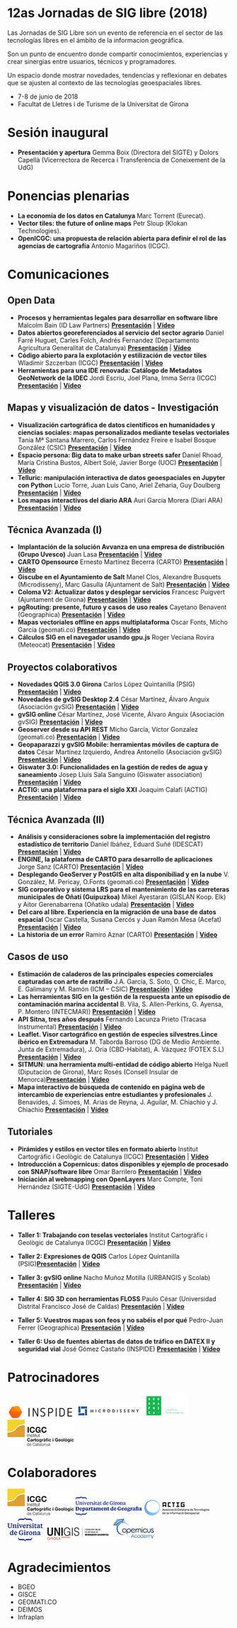 # 12as Jornadas de SIG libre (2018)

Las Jornadas de SIG Libre son un evento de referencia en el sector de las tecnologías libres en el ámbito de la informacion geográfica.

Son un punto de encuentro donde compartir conocimientos, experiencias y crear sinergias entre usuarios, técnicos y programadores.

Un espacio donde mostrar novedades, tendencias y reflexionar en debates que se ajusten al contexto de las tecnologías
geoespaciales libres.

* 7-8 de junio de 2018
* Facultat de Lletres i de Turisme de la Universitat de Girona

Sesión inaugural
==================

* **Presentación y apertura** Gemma Boix (Directora del SIGTE) y Dolors Capellà (Vicerrectora de Recerca i
Transferència de Coneixement de la UdG)

Ponencias plenarias
====================

* **La economía de los datos en Catalunya** Marc Torrent (Eurecat).
* **Vector tiles: the future of online maps** Petr Sloup (Klokan Technologies).
* **OpenICGC: una propuesta de relación abierta para definir el rol de las agencias de cartografía** Antonio Magariños (ICGC).

Comunicaciones
=================

Open Data
---------------------------

* **Procesos y herramientas legales para desarrollar en software libre** Malcolm Bain (ID Law Partners) **[Presentación]()** | **[Vídeo]()**
* **Datos abiertos georeferenciados al servicio del sector agrario** Daniel Farré Huguet, Carles Folch, Andrés Fernandez (Departamento Agricultura Generalitat de Catalunya) **[Presentación]()** | **[Vídeo]()**
* **Código abierto para la explotación y estilización de vector tiles** Wladimir Szczerban (ICGC) **[Presentación]()** | **[Vídeo]()**
* **Herramientas para una IDE renovada: Catálogo de Metadatos GeoNetwork de la IDEC** Jordi Escriu, Joel Plana, Imma Serra (ICGC) **[Presentación]()** | **[Vídeo]()**


Mapas y visualización de datos - Investigación
---------------------------

* **Visualización cartográfica de datos científicos en humanidades y ciencias sociales: mapas personalizados mediante teselas vectoriales** Tania Mª Santana Marrero, Carlos Fernández Freire e Isabel Bosque González (CSIC) **[Presentación]()** | **[Vídeo]()**
* **Espacio persona: Big data to make urban streets safer** Daniel Rhoad, María Cristina Bustos, Albert Solé,
Javier Borge (UOC) **[Presentación]()** | **[Vídeo]()**
* **Telluric: manipulación interactiva de datos geoespaciales en Jupyter con Python** Lucio Torre, Juan Luis Cano, Ariel Zeharia, Guy Doulberg **[Presentación]()** | **[Vídeo]()**
* **Los mapas interactivos del diario ARA** Auri Garcia Morera (Diari ARA) **[Presentación]()** | **[Vídeo]()**

Técnica Avanzada (I)
---------------------------
* **Implantación de la solución Avvanza en una empresa de distribución (Grupo Uvesco)** Juan Lasa **[Presentación]()** | **[Vídeo]()**
* **CARTO Opensource** Ernesto Martínez Becerra (CARTO) **[Presentación]()** | **[Vídeo]()**
* **Giscube en el Ayuntamiento de Salt** Manel Clos, Alexandre Busquets (Microdisseny), Marc Gasulla (Ajuntament de Salt) **[Presentación]()** | **[Vídeo]()**
* **Coloma V2: Actualizar datos y desplegar servicios** Francesc Puigvert (Ajuntament de Girona) **[Presentación]()** | **[Vídeo]()**
* **pgRouting: presente, futuro y casos de uso reales** Cayetano Benavent (Geographica) **[Presentación]()** | **[Vídeo]()**
* **Mapas vectoriales offline en apps multiplataforma** Oscar Fonts, Micho García (geomati.co) **[Presentación]()** | **[Vídeo]()**
* **Cálculos SIG en el navegador usando gpu.js** Roger Veciana Rovira (Meteocat) **[Presentación]()** | **[Vídeo]()**

Proyectos colaborativos
---------------------------
* **Novedades QGIS 3.0 Girona** Carlos López Quintanilla (PSIG) **[Presentación]()** | **[Vídeo]()**
* **Novedades de gvSIG Desktop 2.4** César Martínez, Álvaro Anguix (Asociación gvSIG) **[Presentación]()** | **[Vídeo]()**
* **gvSIG online** César Martínez, José Vicente, Álvaro Anguix (Asociación gvSIG) **[Presentación]()** | **[Vídeo]()**
* **Geoserver desde su API REST** Micho García, Víctor Gonzalez (geomati.co) **[Presentación]()** | **[Vídeo]()**
* **Geopaparazzi y gvSIG Mobile: herramientas móviles de captura de datos** César Martínez Izquierdo, Andrea Antonello (Asociación gvSIG) **[Presentación]()** | **[Vídeo]()**
* **Giswater 3.0: Funcionalidades en la gestión de redes de agua y saneamiento** Josep Lluís Sala Sanguino
(Giswater association) **[Presentación]()** | **[Vídeo]()**
* **ACTIG: una plataforma para el siglo XXI** Joaquim Calafí (ACTIG) **[Presentación]()** | **[Vídeo]()**

Técnica Avanzada (II)
---------------------------

* **Análisis y consideraciones sobre la implementación del registro estadístico de territorio** Daniel Ibáñez, Eduard Suñé (IDESCAT) **[Presentación]()** | **[Vídeo]()**
* **ENGINE, la plataforma de CARTO para desarrollo de aplicaciones** Jorge Sanz (CARTO) **[Presentación]()** | **[Vídeo]()**
* **Desplegando GeoServer y PostGIS en alta disponibiliad y en la nube** V. González, M. Pericay, O.Fonts (geomati.co) **[Presentación]()** | **[Vídeo]()**
* **SIG corporativo y sistema LRS para el mantenimiento de las carreteras municipales de Oñati (Guipuzkoa)** Mikel Ayestaran (GISLAN Koop. Elk) y Aitor Gerenabarrena (Oñatiko udala) **[Presentación]()** | **[Vídeo]()**
* **Del caro al libre. Experiencia en la migración de una base de datos espacial** Oscar Castella, Susana Cercós y Juan Ramón Mesa (Acefat) **[Presentación]()** | **[Vídeo]()**
* **La historia de un error** Ramiro Aznar (CARTO) **[Presentación]()** | **[Vídeo]()**


Casos de uso
---------------------------
* **Estimación de caladeros de las principales especies comerciales capturadas con arte de rastrillo** J.A. García, S. Soto, O. Chic, E. Marco, E. Galimany y M. Ramón (ICM – CSIC) **[Presentación]()** | **[Vídeo]()**
* **Las herramientas SIG en la gestión de la respuesta ante un episodio de contaminación marina accidental** B. Vila, S. Allen-Perkins, G. Ayensa, P. Montero (INTECMAR)) **[Presentación]()** | **[Vídeo]()**
* **API Sitna, tres años después** Fernando Lacunza Prieto (Tracasa Instrumental) **[Presentación]()** | **[Vídeo]()**
* **Leaflet. Visor cartográfico en gestión de especies silvestres.Lince ibérico en Extremadura** M. Taborda Barroso (DG de Medio Ambiente. Junta de Extremadura), J. Oria (CBD-Habitat), A. Vázquez (FOTEX S.L) **[Presentación]()** | **[Vídeo]()**
* **SITMUN: una herramienta multi-entidad de código abierto** Helga Nuell (Diputación de Girona), Marc
Rosés (Consell Insular de Menorca)**[Presentación]()** | **[Vídeo]()**
* **Mapa interactivo de búsqueda de contenido en página web de intercambio de experiencias entre estudiantes y profesionales** J. Benavides, J. Simoes, M. Arias de Reyna, J. Aguilar, M. Chiachio y J. Chiachio **[Presentación]()** | **[Vídeo]()**




Tutoriales
---------------------------

* **Pirámides y estilos en vector tiles en formato abierto** Institut Cartogràfic i
Geològic de Catalunya (ICGC) **[Presentación]()** | **[Vídeo]()**
* **Introducción a Copernicus: datos disponibles y ejemplo de procesado con SNAP/software libre** Omar Barrilero **[Presentación]()** | **[Vídeo]()**
* **Iniciación al webmapping con OpenLayers** Marc Compte, Toni Hernández (SIGTE-UdG) **[Presentación]()** | **[Vídeo]()**


Talleres
========

* **Taller 1: Trabajando con teselas vectoriales** Institut Cartogràfic i Geològic de Catalunya (ICGC) **[Presentación]()** | **[Vídeo]()**
* **Taller 2: Expresiones de QGIS** Carlos López Quintanilla (PSIG)**[Presentación]()** | **[Vídeo]()**
* **Taller 3: gvSIG online** Nacho Muñoz Motilla (URBANGIS y Scolab) **[Presentación]()** | **[Vídeo]()**

* **Taller 4: SIG 3D con herramientas FLOSS** Paulo César (Universidad Distrital Francisco José de Caldas) **[Presentación]()** | **[Vídeo]()**
* **Taller 5: Vuestros mapas son feos y no sabéis el por qué** Pedro-Juan Ferrer
(Geographica) **[Presentación]()** | **[Vídeo]()**
* **Taller 6: Uso de fuentes abiertas de datos de tráfico en DATEX II y seguridad vial** José Gómez Castaño
(INSPIDE) **[Presentación]()** | **[Vídeo]()**


Patrocinadores
==============


![INSPIDE](img/inspide.png)
![Microdisseny](img/micro.png)
![Geographica](img/geographica.png)
![ICGC](img/ICGC.png)


Colaboradores
==============
![OSGEO](img/ICGC.png)
![Departament de Geografia, UdG](img/geografia.png)
![ACTIG](img/actig.JPG)
![UdG](img/UdG.png)
![UNIGIS](img/Unigis.png)
![Copernicus](img/copernicus.png)


Agradecimientos
==============
* BGEO
* GISCE
* GEOMATI.CO
* DEIMOS
* Infraplan
